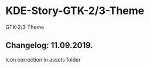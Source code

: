 # KDE-Story-GTK-2/3-Theme
GTK-2/3 Theme

Changelog: 11.09.2019.
----------------------

Icon correction in assets folder
